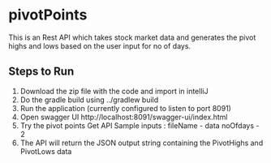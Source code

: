 # pivotPoints
This is an Rest API which takes stock market data and generates the pivot highs and lows based on the user input for no of days.

## Steps to Run
1. Download the zip file with the code and import in intelliJ
2. Do the gradle build using ../gradlew build
3. Run the application (currently configured to listen to port 8091)
4. Open swagger UI http://localhost:8091/swagger-ui/index.html
5. Try the pivot points Get API 
   Sample inputs : fileName - data
                   noOfdays - 2
6. The API will return the JSON output string containing the PivotHighs and PivotLows data

